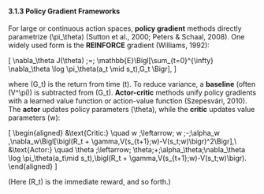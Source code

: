 #### 3.1.3 Policy Gradient Frameworks

For large or continuous action spaces, **policy gradient** methods directly parametrize \(\pi_\theta\) (Sutton et al., 2000; Peters & Schaal, 2008). One widely used form is the **REINFORCE** gradient (Williams, 1992):

\[
\nabla_\theta J(\theta) \;=\; \mathbb{E}\Bigl[\sum_{t=0}^{\infty} \nabla_\theta \log \pi_\theta(a_t \mid s_t)\,G_t \Bigr],
\]

where \(G_t\) is the return from time \(t\). To reduce variance, a **baseline** (often \(V^\pi\)) is subtracted from \(G_t\). **Actor-critic** methods unify policy gradients with a learned value function or action-value function (Szepesvári, 2010). The **actor** updates policy parameters \(\theta\), while the **critic** updates value parameters \(w\):

\[
\begin{aligned}
&\text{Critic:} \quad w \;\leftarrow\; w \;-\;\alpha_w \,\nabla_w\Bigl[\bigl(R_t + \gamma\,V(s_{t+1};w)-V(s_t;w)\bigr)^2\Bigr],\\
&\text{Actor:} \quad \theta \;\leftarrow\; \theta\;+\;\alpha_\theta\;\nabla_\theta \log \pi_\theta(a_t\mid s_t)\,\bigl(R_t + \gamma\,V(s_{t+1};w)-V(s_t;w)\bigr).
\end{aligned}
\]

(Here \(R_t\) is the immediate reward, and so forth.)
